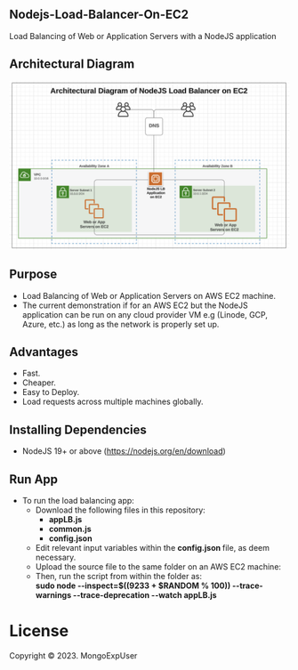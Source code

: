 
## Nodejs-Load-Balancer-On-EC2

Load Balancing of Web or Application Servers with a NodeJS application

## Architectural Diagram
![Image description](https://github.com/MongoExpUser/Nodejs-Load-Balancer-on-EC2/blob/main/nodejs-lb-arch-digram.png)

    
## Purpose
 * Load Balancing of Web or Application Servers on AWS EC2 machine.
 * The current demonstration if for an AWS EC2 but the NodeJS application can be run on any cloud provider VM e.g (Linode, GCP, Azure, etc.) as long as the network is properly set up.


## Advantages
  * Fast.
  * Cheaper.
  * Easy to Deploy.
  * Load requests across multiple machines globally.


## Installing Dependencies 
* NodeJS 19+ or above (https://nodejs.org/en/download)

##  Run App
* To run the load balancing app: <br>
  - Download the following files in this repository: <br>
    - <strong> appLB.js </strong> <br>
    - <strong> common.js </strong> <br>
    - <strong> config.json </strong> <br>
  - Edit relevant input variables within the <strong> config.json </strong> file, as deem necessary. <br>
  - Upload the source file to the same folder on an AWS EC2 machine: <br>
  - Then, run the script from within the folder as: <br> <strong> sudo node --inspect=$((9233 + $RANDOM % 100)) --trace-warnings --trace-deprecation --watch appLB.js </strong>
  

# License
Copyright © 2023. MongoExpUser
